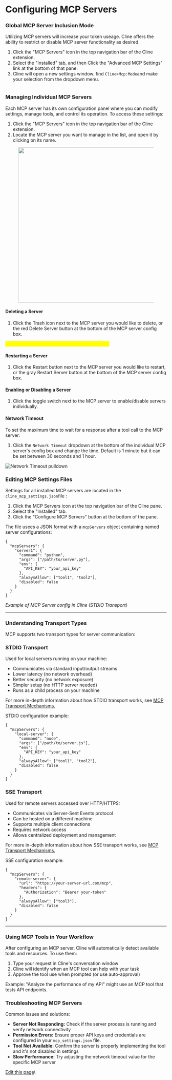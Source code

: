 # Configuring MCP Servers

### Global MCP Server Inclusion Mode <a href="#enabling-or-disabling-mcp-servers" id="enabling-or-disabling-mcp-servers"></a>

Utilizing MCP servers will increase your token useage. Cline offers the ability to restrict or disable MCP server functionality as desired.&#x20;

1. Click the "MCP Servers" icon in the top navigation bar of the Cline extension.
2. Select the "Installed" tab, and then Click the "Advanced MCP Settings" link at the bottom of that pane.
3. Cline will open a new settings window. find `Cline>Mcp:Mode`and make your selection from the dropdown menu.

<figure><img src="../.gitbook/assets/MCP-settings-edit (1).png" alt=""><figcaption></figcaption></figure>

### Managing Individual MCP Servers[​](https://docs.roocode.com/features/mcp/using-mcp-in-roo#managing-individual-mcp-servers) <a href="#managing-individual-mcp-servers" id="managing-individual-mcp-servers"></a>

Each MCP server has its own configuration panel where you can modify settings, manage tools, and control its operation. To access these settings:

1. Click the "MCP Servers" icon in the top navigation bar of the Cline extension.
2. Locate the MCP server you want to manage in the list, and open it by clicking on its name.

<figure><img src="../.gitbook/assets/MCP-settings-individual.png" alt="" width="484"><figcaption></figcaption></figure>

#### Deleting a Server[​](https://docs.roocode.com/features/mcp/using-mcp-in-roo#deleting-a-server) <a href="#deleting-a-server" id="deleting-a-server"></a>

1. Click the Trash icon next to the MCP server you would like to delete, or the red Delete Server button at the bottom of the MCP server config box.

<mark style="color:yellow;">NOTE: There is no delete confirmation dialog box</mark>

#### Restarting a Server[​](https://docs.roocode.com/features/mcp/using-mcp-in-roo#restarting-a-server) <a href="#restarting-a-server" id="restarting-a-server"></a>

1. Click the Restart button next to the MCP server you would like to restart, or the gray Restart Server button at the bottom of the MCP server config box.

#### Enabling or Disabling a Server[​](https://docs.roocode.com/features/mcp/using-mcp-in-roo#enabling-or-disabling-a-server) <a href="#enabling-or-disabling-a-server" id="enabling-or-disabling-a-server"></a>

1. Click the toggle switch next to the MCP server to enable/disable servers individually.

#### Network Timeout[​](https://docs.roocode.com/features/mcp/using-mcp-in-roo#network-timeout) <a href="#network-timeout" id="network-timeout"></a>

To set the maximum time to wait for a response after a tool call to the MCP server:

1. Click the `Network Timeout` dropdown at the bottom of the individual MCP server's config box and change the time. Default is 1 minute but it can be set between 30 seconds and 1 hour.

![Network Timeout pulldown](https://docs.roocode.com/img/using-mcp-in-roo/using-mcp-in-roo-6.png)

### Editing MCP Settings Files[​](https://docs.roocode.com/features/mcp/using-mcp-in-roo#editing-mcp-settings-files) <a href="#editing-mcp-settings-files" id="editing-mcp-settings-files"></a>

Settings for all installed MCP servers are located in the `cline_mcp_settings.json`file :

1. Click the MCP Servers icon at the top navigation bar of the Cline pane.
2. Select the "Installed" tab.
3. Click the "Configure MCP Servers" button at the bottom of the pane.

The file usees a JSON format with a `mcpServers` object containing named server configurations:

```
{
  "mcpServers": {
    "server1": {
      "command": "python",
      "args": ["/path/to/server.py"],
      "env": {
        "API_KEY": "your_api_key"
      },
      "alwaysAllow": ["tool1", "tool2"],
      "disabled": false
    }
  }
}
```

_Example of MCP Server config in Cline (STDIO Transport)_

***

### Understanding Transport Types[​](https://docs.roocode.com/features/mcp/using-mcp-in-roo#understanding-transport-types) <a href="#understanding-transport-types" id="understanding-transport-types"></a>

MCP supports two transport types for server communication:

### **STDIO Transport**[**​**](https://docs.roocode.com/features/mcp/using-mcp-in-roo#stdio-transport)

Used for local servers running on your machine:

* Communicates via standard input/output streams
* Lower latency (no network overhead)
* Better security (no network exposure)
* Simpler setup (no HTTP server needed)
* Runs as a child process on your machine

For more in-depth information about how STDIO transport works, see [MCP Transport Mechanisms.](mcp-transport-mechanisms.md)

STDIO configuration example:

```
{
  "mcpServers": {
    "local-server": {
      "command": "node",
      "args": ["/path/to/server.js"],
      "env": {
        "API_KEY": "your_api_key"
      },
      "alwaysAllow": ["tool1", "tool2"],
      "disabled": false
    }
  }
}
```

### **SSE Transport**[**​**](https://docs.roocode.com/features/mcp/using-mcp-in-roo#sse-transport)

Used for remote servers accessed over HTTP/HTTPS:

* Communicates via Server-Sent Events protocol
* Can be hosted on a different machine
* Supports multiple client connections
* Requires network access
* Allows centralized deployment and management

For more in-depth information about how SSE transport works, see  [MCP Transport Mechanisms.](mcp-transport-mechanisms.md)

SSE configuration example:

```
{
  "mcpServers": {
    "remote-server": {
      "url": "https://your-server-url.com/mcp",
      "headers": {
        "Authorization": "Bearer your-token"
      },
      "alwaysAllow": ["tool3"],
      "disabled": false
    }
  }
}
```

***

### Using MCP Tools in Your Workflow[​](https://docs.roocode.com/features/mcp/using-mcp-in-roo#using-mcp-tools-in-your-workflow) <a href="#using-mcp-tools-in-your-workflow" id="using-mcp-tools-in-your-workflow"></a>

After configuring an MCP server, Cline will automatically detect available tools and resources. To use them:

1. Type your request in Cline's conversation window
2. Cline will identify when an MCP tool can help with your task
3. Approve the tool use when prompted (or use auto-approval)

Example: "Analyze the performance of my API" might use an MCP tool that tests API endpoints.

### Troubleshooting MCP Servers[​](https://docs.roocode.com/features/mcp/using-mcp-in-roo#troubleshooting-mcp-servers) <a href="#troubleshooting-mcp-servers" id="troubleshooting-mcp-servers"></a>

Common issues and solutions:

* **Server Not Responding:** Check if the server process is running and verify network connectivity
* **Permission Errors:** Ensure proper API keys and credentials are configured in your `mcp_settings.json` file.
* **Tool Not Available:** Confirm the server is properly implementing the tool and it's not disabled in settings
* **Slow Performance:** Try adjusting the network timeout value for the specific MCP server

[Edit this page](https://github.com/RooVetGit/Roo-Code-Docs/edit/main/docs/features/mcp/using-mcp-in-roo.md)\

